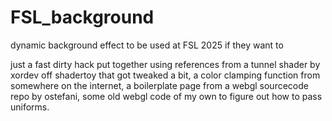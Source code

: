 # FSL_background
dynamic background effect to be used at FSL 2025 if they want to

just a fast dirty hack put together using references from a tunnel shader by xordev off shadertoy that got tweaked a bit, a color clamping function from somewhere on the internet, a boilerplate page from a webgl sourcecode repo by ostefani, some old webgl code of my own to figure out how to pass uniforms.
